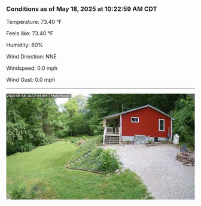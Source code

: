 ### Conditions as of May 18, 2025 at 10:22:59 AM CDT 

Temperature: 73.40 &deg;F

Feels like: 73.40 &deg;F

Humidity: 60%

Wind Direction: NNE

Windspeed: 0.0 mph

Wind Gust: 0.0 mph

---

<img src="./images/latest.jpeg"/>

